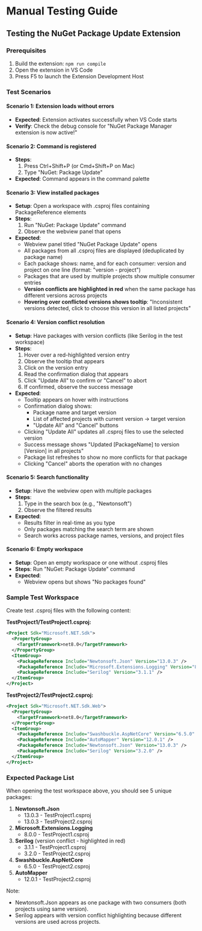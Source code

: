 # Manual Testing Guide

## Testing the NuGet Package Update Extension

### Prerequisites

1. Build the extension: `npm run compile`
2. Open the extension in VS Code
3. Press F5 to launch the Extension Development Host

### Test Scenarios

#### Scenario 1: Extension loads without errors

- **Expected**: Extension activates successfully when VS Code starts
- **Verify**: Check the debug console for "NuGet Package Manager extension is now active!"

#### Scenario 2: Command is registered

- **Steps**:
  1. Press Ctrl+Shift+P (or Cmd+Shift+P on Mac)
  2. Type "NuGet: Package Update"
- **Expected**: Command appears in the command palette

#### Scenario 3: View installed packages

- **Setup**: Open a workspace with .csproj files containing PackageReference elements
- **Steps**:
  1. Run "NuGet: Package Update" command
  2. Observe the webview panel that opens
- **Expected**:
  - Webview panel titled "NuGet Package Update" opens
  - All packages from all .csproj files are displayed (deduplicated by package name)
  - Each package shows: name, and for each consumer: version and project on one line (format: "version - project")
  - Packages that are used by multiple projects show multiple consumer entries
  - **Version conflicts are highlighted in red** when the same package has different versions across projects
  - **Hovering over conflicted versions shows tooltip**: "Inconsistent versions detected, click to choose this version in all listed projects"

#### Scenario 4: Version conflict resolution

- **Setup**: Have packages with version conflicts (like Serilog in the test workspace)
- **Steps**:
  1. Hover over a red-highlighted version entry
  2. Observe the tooltip that appears
  3. Click on the version entry
  4. Read the confirmation dialog that appears
  5. Click "Update All" to confirm or "Cancel" to abort
  6. If confirmed, observe the success message
- **Expected**:
  - Tooltip appears on hover with instructions
  - Confirmation dialog shows:
    - Package name and target version
    - List of affected projects with current version → target version
    - "Update All" and "Cancel" buttons
  - Clicking "Update All" updates all .csproj files to use the selected version
  - Success message shows "Updated [PackageName] to version [Version] in all projects"
  - Package list refreshes to show no more conflicts for that package
  - Clicking "Cancel" aborts the operation with no changes

#### Scenario 5: Search functionality

- **Setup**: Have the webview open with multiple packages
- **Steps**:
  1. Type in the search box (e.g., "Newtonsoft")
  2. Observe the filtered results
- **Expected**:
  - Results filter in real-time as you type
  - Only packages matching the search term are shown
  - Search works across package names, versions, and project files

#### Scenario 6: Empty workspace

- **Setup**: Open an empty workspace or one without .csproj files
- **Steps**: Run "NuGet: Package Update" command
- **Expected**:
  - Webview opens but shows "No packages found"

### Sample Test Workspace

Create test .csproj files with the following content:

**TestProject1/TestProject1.csproj:**

```xml
<Project Sdk="Microsoft.NET.Sdk">
  <PropertyGroup>
    <TargetFramework>net8.0</TargetFramework>
  </PropertyGroup>
  <ItemGroup>
    <PackageReference Include="Newtonsoft.Json" Version="13.0.3" />
    <PackageReference Include="Microsoft.Extensions.Logging" Version="8.0.0" />
    <PackageReference Include="Serilog" Version="3.1.1" />
  </ItemGroup>
</Project>
```

**TestProject2/TestProject2.csproj:**

```xml
<Project Sdk="Microsoft.NET.Sdk.Web">
  <PropertyGroup>
    <TargetFramework>net8.0</TargetFramework>
  </PropertyGroup>
  <ItemGroup>
    <PackageReference Include="Swashbuckle.AspNetCore" Version="6.5.0" />
    <PackageReference Include="AutoMapper" Version="12.0.1" />
    <PackageReference Include="Newtonsoft.Json" Version="13.0.3" />
    <PackageReference Include="Serilog" Version="3.2.0" />
  </ItemGroup>
</Project>
```

### Expected Package List

When opening the test workspace above, you should see 5 unique packages:

1. **Newtonsoft.Json**
   - 13.0.3 - TestProject1.csproj
   - 13.0.3 - TestProject2.csproj
2. **Microsoft.Extensions.Logging**
   - 8.0.0 - TestProject1.csproj
3. **Serilog** (version conflict - highlighted in red)
   - 3.1.1 - TestProject1.csproj
   - 3.2.0 - TestProject2.csproj
4. **Swashbuckle.AspNetCore**
   - 6.5.0 - TestProject2.csproj
5. **AutoMapper**
   - 12.0.1 - TestProject2.csproj

Note:

- Newtonsoft.Json appears as one package with two consumers (both projects using same version).
- Serilog appears with version conflict highlighting because different versions are used across projects.
